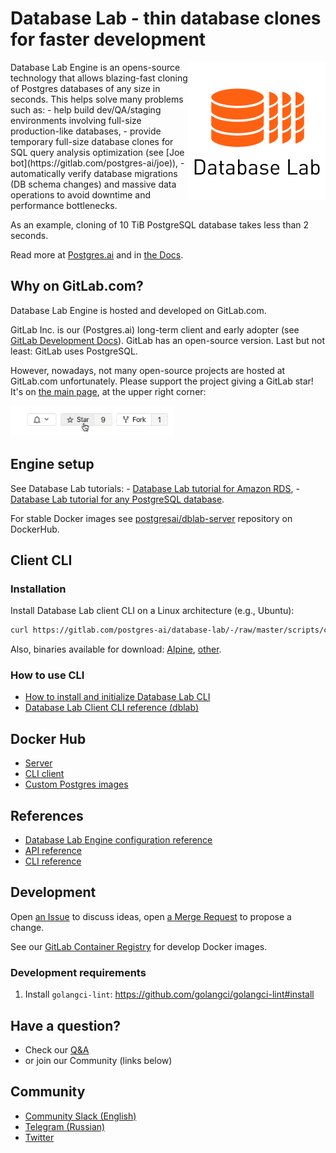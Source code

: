 # Database Lab - thin database clones for faster development

<img src="./assets/db-lab.png" align="right" border="0" />
Database Lab Engine is an opens-source technology that allows blazing-fast cloning of Postgres databases of any size in seconds. This helps solve many problems such as:
- help build dev/QA/staging environments involving full-size production-like databases,
- provide temporary full-size database clones for SQL query analysis optimization (see
[Joe bot](https://gitlab.com/postgres-ai/joe)),
- automatically verify database migrations (DB schema changes) and massive data operations to avoid downtime and performance bottlenecks.

As an example, cloning of 10 TiB PostgreSQL database takes less than 2 seconds.

Read more at [Postgres.ai](https://postgres.ai) and in [the Docs](https://postgres.ai/docs).

## Why on GitLab.com?
Database Lab Engine is hosted and developed on GitLab.com.

GitLab Inc. is our (Postgres.ai) long-term client and early adopter (see [GitLab Development Docs](https://docs.gitlab.com/ee/development/understanding_explain_plans.html#database-lab)). GitLab has an open-source version. Last but not least: GitLab uses PostgreSQL.

However, nowadays, not many open-source projects are hosted at GitLab.com unfortunately. Please support the project giving a GitLab star! It's on [the main page](https://gitlab.com/postgres-ai/database-lab), at the upper right corner:

![Add a star](./assets/star.gif)

## Engine setup
See Database Lab tutorials:
    - [Database Lab tutorial for Amazon RDS](https://postgres.ai/docs/tutorials/database-lab-tutorial-amazon-rds),
    - [Database Lab tutorial for any PostgreSQL database](https://postgres.ai/docs/tutorials/database-lab-tutorial).

For stable Docker images see [postgresai/dblab-server](https://hub.docker.com/repository/docker/postgresai/dblab-server) repository on DockerHub.

## Client CLI
### Installation
Install Database Lab client CLI on a Linux architecture (e.g., Ubuntu):
```bash
curl https://gitlab.com/postgres-ai/database-lab/-/raw/master/scripts/cli_install.sh | bash
```

Also, binaries available for download: [Alpine](https://gitlab.com/postgres-ai/database-lab/-/jobs/artifacts/master/browse?job=build-binary-alpine), [other](https://gitlab.com/postgres-ai/database-lab/-/jobs/artifacts/master/browse?job=build-binary-generic).

### How to use CLI
- [How to install and initialize Database Lab CLI](https://postgres.ai/docs/guides/cli/cli-install-init)
- [Database Lab Client CLI reference (dblab)](https://postgres.ai/docs/database-lab/cli-reference)

## Docker Hub
- [Server](https://hub.docker.com/repository/docker/postgresai/dblab-server)
- [CLI client](https://hub.docker.com/repository/docker/postgresai/dblab)
- [Custom Postgres images](https://hub.docker.com/repository/docker/postgresai/extended-postgres)

## References
- [Database Lab Engine configuration reference](https://postgres.ai/docs/database-lab/config-reference)
- [API reference](https://postgres.ai/swagger-ui/dblab/)
- [CLI reference](https://postgres.ai/docs/database-lab/cli-reference)

## Development
Open [an Issue](https://gitlab.com/postgres-ai/database-lab/-/issues) to discuss ideas, open [a Merge Request](https://gitlab.com/postgres-ai/database-lab/-/merge_requests) to propose a change.

See our [GitLab Container Registry](https://gitlab.com/postgres-ai/database-lab/container_registry) for develop Docker images.
<!-- TODO: SDK docs -->
<!-- TODO: Contribution guideline -->

### Development requirements
1. Install `golangci-lint`: https://github.com/golangci/golangci-lint#install

## Have a question?
- Check our [Q&A](https://postgres.ai/docs/questions-and-answers)
- or join our Community (links below)

## Community
- [Community Slack (English)](https://database-lab-team-slack-invite.herokuapp.com/)
- [Telegram (Russian)](https://t.me/databaselabru)
- [Twitter](https://twitter.com/Database_Lab)


